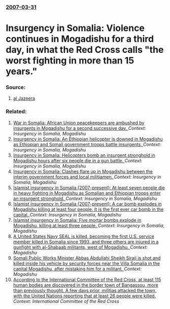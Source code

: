 ### [2007-03-31](/news/2007/03/31/index.md)

#   Insurgency in Somalia: Violence continues in Mogadishu for a third day, in what the Red Cross calls "the worst fighting in more than 15 years." 




### Source:

1. [al Jazeera](http://english.aljazeera.net/NR/exeres/218BA8A1-137F-4F5D-B78E-2442E5E9D380.htm)

### Related:

1. [ War in Somalia: African Union peacekeepers are ambushed by insurgents in Mogadishu for a second successive day. ](/news/2007/03/8/war-in-somalia-african-union-peacekeepers-are-ambushed-by-insurgents-in-mogadishu-for-a-second-successive-day.md) _Context:  Insurgency in Somalia, Mogadishu_
2. [ Insurgency in Somalia: An Ethiopian helicopter is downed in Mogadishu as Ethiopian and Somali government troops battle insurgents. ](/news/2007/03/30/insurgency-in-somalia-an-ethiopian-helicopter-is-downed-in-mogadishu-as-ethiopian-and-somali-government-troops-battle-insurgents.md) _Context:  Insurgency in Somalia, Mogadishu_
3. [ Insurgency in Somalia: Helicopters bomb an insurgent stronghold in Mogadishu hours after six people die in a gun battle. ](/news/2007/03/29/insurgency-in-somalia-helicopters-bomb-an-insurgent-stronghold-in-mogadishu-hours-after-six-people-die-in-a-gun-battle.md) _Context:  Insurgency in Somalia, Mogadishu_
4. [ Insurgency in Somalia: Clashes flare up in Mogadishu between the interim government forces and local militiamen. ](/news/2007/03/22/insurgency-in-somalia-p-clashes-flare-up-in-mogadishu-between-the-interim-government-forces-and-local-militiamen.md) _Context:  Insurgency in Somalia, Mogadishu_
5. [ Islamist insurgency in Somalia (2007-present): At least seven people die in heavy fighting in Mogadishu as Somalian and Ethiopian troops enter an insurgent stronghold. ](/news/2007/03/21/islamist-insurgency-in-somalia-2007apresent-at-least-seven-people-die-in-heavy-fighting-in-mogadishu-as-somalian-and-ethiopian-troops.md) _Context:  Insurgency in Somalia, Mogadishu_
6. [ Islamist insurgency in Somalia (2007-present): A car bomb explodes in Mogadishu killing at least four people. It is the first ever car bomb in the capital. ](/news/2007/02/18/islamist-insurgency-in-somalia-2007apresent-a-car-bomb-explodes-in-mogadishu-killing-at-least-four-people-it-is-the-first-ever-car-bo.md) _Context:  Insurgency in Somalia, Mogadishu_
7. [ Islamist insurgency in Somalia: Five mortar bombs explode in Mogadishu, killing at least three people. ](/news/2007/02/12/islamist-insurgency-in-somalia-five-mortar-bombs-explode-in-mogadishu-killing-at-least-three-people.md) _Context:  Insurgency in Somalia, Mogadishu_
8. [A United States Navy SEAL is killed, becoming the first U.S. service member killed in Somalia since 1993, and three others are injured in a gunfight with al-Shabaab militants, west of Mogadishu.  ](/news/2017/05/6/a-united-states-navy-seal-is-killed-becoming-the-first-u-s-service-member-killed-in-somalia-since-1993-and-three-others-are-injured-in-a.md) _Context: Mogadishu_
9. [Somali Public Works Minister Abbas Abdullahi Sheikh Siraji is shot and killed inside his vehicle by security forces near the Villa Somalia in the capital Mogadishu, after mistaking him for a militant. ](/news/2017/05/3/somali-public-works-minister-abbas-abdullahi-sheikh-siraji-is-shot-and-killed-inside-his-vehicle-by-security-forces-near-the-villa-somalia-i.md) _Context: Mogadishu_
10. [According to the International Committee of the Red Cross, at least 115 human bodies are discovered in the border town of Bangassou, more than previously thought. A few days prior, militias attacked the town, with the United Nations reporting that at least 26 people were killed. ](/news/2017/05/17/according-to-the-international-committee-of-the-red-cross-at-least-115-human-bodies-are-discovered-in-the-border-town-of-bangassou-more-th.md) _Context: International Committee of the Red Cross_
